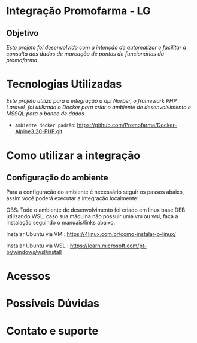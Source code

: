 # Integração Promofarma - LG

## Objetivo

_Este projeto foi desenvolvido com a intenção de automatizar e facilitar a consulta dos dados de marcação de pontos de funcionários da promofarma_

# Tecnologias Utilizadas

_Este projeto utiliza para a integração a api Norber, o framework PHP Laravel, foi utilizado o Docker para criar o ambiente de desenvolvimento e MSSQL para o banco de dados_

-   `Ambiente docker padrão`: https://github.com/Promofarma/Docker-Alpine3.20-PHP.git

# Como utilizar a integração

## Configuração do ambiente

Para a configuração do ambiente é necessário seguir os passos abaixo, assim você poderá executar a integração localmente:

OBS: Todo o ambiente de desenvolvimento foi criado em linux base DEB utilizando WSL, caso sua máquina não possuir uma vm ou wsl, faça a instalação seguindo o manuais/links abaixo.

Instalar Ubuntu via VM : https://4linux.com.br/como-instalar-o-linux/

Instalar Ubuntu via WSL : https://learn.microsoft.com/pt-br/windows/wsl/install

# Acessos

# Possíveis Dúvidas

# Contato e suporte
